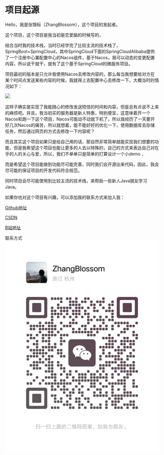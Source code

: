 # 项目起源

Hello，我是张锦标（ZhangBlossom），这个项目的发起者。

这个项目，这个项目是我当初是恋爱脑的时候写的，

结合当时我的技术栈，当时已经学完了比较主流的技术栈了，SpringBoot+SpringCloud，其中SpringCloud下面的SpringCloudAlibaba提供了一个注册中心兼配置中心的Nacos组件，基于Nacos，我可以动态的变更配置内容，所以说干就干，就有了这个基于SpringCloud的微服务项目。

项目最初的版本是只允许我使用Nacos去修改内容的，那么每当我想要给对方在某个时间点发送某些内容的时候，我就得上去配置中心去修改一下，大概当时的情况如下：

![](https://www.notion.so/image/https%3A%2F%2Fcdn.nlark.com%2Fyuque%2F0%2F2023%2Fpng%2F34806522%2F1677068469585-95d54a13-26b8-4d77-b3f0-ed20a23290e9.png?id=87038bda-c295-4388-8fd1-21249636b94c&table=block&spaceId=b64c4d64-f403-4087-86e0-a1e8fdb8361f&width=2000&userId=c25e5a34-6e8a-4a43-ba9f-f420d2f8d2b7&cache=v2)

这样子确实是实现了我能随心的修改发送短信的时间和内容，但是总有点说不上来的麻烦吧。并且，我当初买的服务器是新人特惠，特别便宜，这意味着开一个Nacos和跑一下这个项目，Nacos可能动不动就下机了，所以我经历了一天要开好几次Nacos的痛苦，所以就想着，能不能好好的优化一下，使用数据库去存储任务，然后通过网页的方式去修改一下内容呢？

而且其实这个项目如果只是给自己用的话，那自然非常简单就能实现我们想要的功能，但是我希望这个项目也能让更多的人去以特殊的，自己的方式来表达自己对在乎的人的关心与爱，所以，我们不单单只是简单的打算设计一个小demo ，

而是希望这个项目能做到功能尽可能完善，同时我们会开源出来代码，因此，我会尽可能的保证项目的开发代码符合规范。

同时项目会尽可能使用到比较主流的技术栈，来帮助一些新人Java朋友学习Java。

如果你也对这个项目有兴趣，可以添加我的联系方式来加入我：

[Github地址](https://github.com/ZzloveLixh/Towelove)

[CSDN](https://blog.csdn.net/Zhangsama1?type=bbs)

[B站地址](https://space.bilibili.com/141176332?spm_id_from=333.1007.0.0)

联系方式
![](./imgs/origin/contact.jpg)
